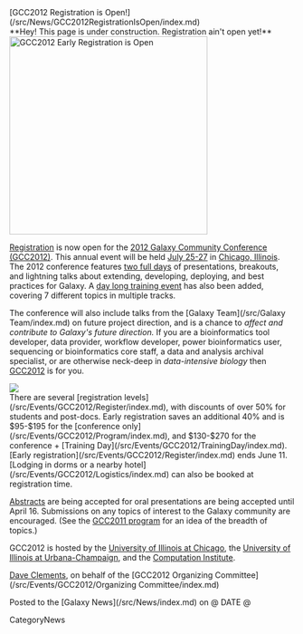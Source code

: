 <div class='newsItemHeader'>[GCC2012 Registration is Open!](/src/News/GCC2012RegistrationIsOpen/index.md)</div>

<div class='red'>**Hey! This page is under construction.  Registration ain't open yet!**</div>

<div class='right'><a href='/src/Events/GCC2012/Register/index.md'><img src="/src/Events/GCC2012/GCC2012LogoWide400.png" alt="GCC2012 Early Registration is Open" width="350px" /></a></div>

[Registration](/src/Events/GCC2012/Register/index.md) is now open for the [2012 Galaxy Community Conference (GCC2012)](/src/Events/GCC2012/index.md).  This annual event will be held [July 25-27](/src/Events/GCC2012/Program/index.md) in [Chicago, Illinois](/src/Events/GCC2012/Logistics/index.md). The 2012 conference features [two full days](/src/Events/GCC2012/Program/index.md) of presentations, breakouts, and lightning talks about extending, developing, deploying, and best practices for Galaxy.  A [day long training event](/src/Events/GCC2012/TrainingDay/index.md) has also been added, covering 7 different topics in multiple tracks. 

The conference will also include talks from the [Galaxy Team](/src/Galaxy Team/index.md) on future project direction, and is a chance to *affect and contribute to Galaxy's future direction.*  If you are a bioinformatics tool developer, data provider, workflow developer, power bioinformatics user, sequencing or bioinformatics core staff, a data and analysis archival specialist, or are otherwise neck-deep in *data-intensive biology* then [GCC2012](/src/Events/GCC2012/index.md) is for you.

<div class='left'><a href='/src/Events/GCC2012/TrainingDay/index.md'><img src="/src/Events/GCC2012/GCC2012TrainingDayLogo.png" /></a></div>
There are several [registration levels](/src/Events/GCC2012/Register/index.md), with discounts of over 50% for students and post-docs.  Early registration saves an additional 40% and is $95-$195 for the [conference only](/src/Events/GCC2012/Program/index.md), and $130-$270 for the conference + [Training Day](/src/Events/GCC2012/TrainingDay/index.md). [Early registration](/src/Events/GCC2012/Register/index.md) ends June 11.  [Lodging in dorms or a nearby hotel](/src/Events/GCC2012/Logistics/index.md) can also be booked at registration time.

[Abstracts](/src/Events/GCC2012/Abstracts/index.md) are being accepted for oral presentations are being accepted until April 16. Submissions on any topics of interest to the Galaxy community are encouraged.  (See the [GCC2011 program](/src/Events/GCC2011/index.md) for an idea of the breadth of topics.)

GCC2012 is hosted by the [University of Illinois at Chicago](http://uic.edu/), the [University of Illinois at Urbana-Champaign](http://illinois.edu/), and the [Computation Institute](http://www.ci.anl.gov/).

[Dave Clements](/src/DaveClements/index.md), on behalf of the [GCC2012 Organizing Committee](/src/Events/GCC2012/Organizing Committee/index.md)

<div class='newsItemFooter'>Posted to the [Galaxy News](/src/News/index.md) on @ DATE @</div>

CategoryNews

